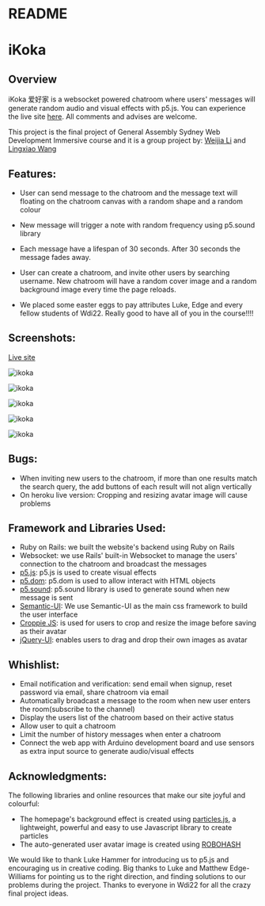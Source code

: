 # README

# iKoka

## Overview

iKoka 爱好家 is a websocket powered chatroom where users' messages will generate random audio and visual effects with p5.js. You can experience the live site [here](http://ikoka-ga.herokuapp.com). All comments and advises are welcome.

This project is the final project of General Assembly Sydney Web Development Immersive course and it is a group project by: [Weijia Li](https://github.com/unicar9) and [Lingxiao Wang](https://github.com/douMax)

## Features:

* User can send message to the chatroom and the message text will floating on the chatroom canvas with a random shape and a random colour

* New message will trigger a note with random frequency using p5.sound library

* Each message have a lifespan of 30 seconds. After 30 seconds the message fades away.

* User can create a chatroom, and invite other users by searching username. New chatroom will have a random cover image and a random background image every time the page reloads.

* We placed some easter eggs to pay attributes Luke, Edge and every fellow students of Wdi22. Really good to have all of you in the course!!!!


## Screenshots:

[Live site](http://ikoka-ga.herokuapp.com)

![ikoka](http://i.imgur.com/f5QaMYx.png)

![ikoka](http://i.imgur.com/ggwchEe.png)

![ikoka](http://i.imgur.com/h0DO1sL.png)

![ikoka](http://i.imgur.com/rArXqlY.png)

![ikoka](http://i.imgur.com/Lp8TbgD.png)



## Bugs:

* When inviting new users to the chatroom, if more than one results match the search query, the add buttons of each result will not align vertically
* On heroku live version: Cropping and resizing avatar image will cause problems


## Framework and Libraries Used:

* Ruby on Rails: we built the website's backend using Ruby on Rails
* Websocket: we use Rails' built-in Websocket to manage the users' connection to the chatroom and broadcast the messages
* [p5.js](p5js.org): p5.js is used to create visual effects
* [p5.dom](https://p5js.org/reference/#/libraries/p5.dom): p5.dom is used to allow interact with HTML objects
* [p5.sound](https://p5js.org/reference/#/libraries/p5.sound): p5.sound library is used to generate sound when new message is sent
* [Semantic-UI](https://semantic-ui.com/): We use Semantic-UI as the main css framework to build the user interface
* [Croppie JS](https://foliotek.github.io/Croppie/): is used for users to crop and resize the image before saving as their avatar
* [jQuery-UI](https://jqueryui.com/): enables users to drag and drop their own images as avatar


## Whishlist:

* Email notification and verification: send email when signup, reset password via email, share chatroom via email
* Automatically broadcast a message to the room when new user enters the room(subscribe to the channel)
* Display the users list of the chatroom based on their active status
* Allow user to quit a chatroom
* Limit the number of history messages when enter a chatroom
* Connect the web app with Arduino development board and use sensors as extra input source to generate audio/visual effects

## Acknowledgments:

The following libraries and online resources that make our site joyful and colourful:
* The homepage's background effect is created using [particles.js](http://vincentgarreau.com/particles.js/), a lightweight, powerful and easy to use Javascript library to create particles
* The auto-generated user avatar image is created using [ROBOHASH](https://robohash.org/)

We would like to thank Luke Hammer for introducing us to p5.js and encouraging us in creative coding. Big thanks to Luke and Matthew Edge-Williams for pointing us to the right direction, and finding solutions to our problems during the project. Thanks to everyone in Wdi22 for all the crazy final project ideas.
